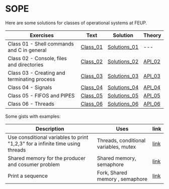 # SOPE
Here are some solutions for classes of operational systems at FEUP.

|Exercises| Text| Solution| Theory|
|---|---|---|---|
|Class 01 - Shell commands and C in general | [Class_01](https://github.com/Jumaruba/SOPE/blob/master/class_01/SOPE_2019-2020_Prob_01_v01.pdf) | [Solutions_01](https://github.com/Jumaruba/SOPE/tree/master/class_01) | --- |
|Class 02 - Console, files and directories | [Class_02](class_02/SOPE_2019-2020_Prob_02_v01.pdf) | [Solutions_02](class_02/)| [API_02](class_02/API_cap2.pdf) |
|Class 03 - Creating and terminating process | [Class_03](class_03/Prob_03.pdf) | [Solutions_03](class_03/)| [API_03](class_03/API_cap3.pdf) | 
|Class 04 - Signals | [Class_04](class_04/Prob_04.pdf) | [Solutions_04](class_04/) | [API_04](class_04/API_cap5.pdf) |
|Class 05 - FIFOS and PIPES | [Class_05](class_05/Prob_05.pdf) | [Solutions_05](class_05/) | [API_05](class_05/API_cap6.pdf) |
|Class 06 - Threads | [Class_06](class_06/Prob_06_new.pdf) | [Solutions_06](class_06/) | [API_06](class_06/API_cap4.pdf) |




Some gists with examples: 

| Description | Uses | link | 
|---|---|---|
|Use consditional variables to print "1,2,3" for a infinite time using threads| Threads, conditional variables, mutex |[link](https://gist.github.com/Jumaruba/56eff0c572b3c20beb0884dd34756117)| 
|Shared memory for the producer and cosumer problem | Shared memory, semaphore| [link](https://gist.github.com/Jumaruba/964ec7f88be6eeb26bd6e8a80313b698)  | 
| Print a sequence | Fork, Shared memory , semaphore | [link](https://gist.github.com/Jumaruba/33a2a71848211788b63b6e36dee25275) | 
